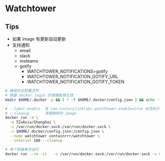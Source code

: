 # Watchtower


## Tips
* 如果 image 有更新自动更新
* 支持通知
  * email
  * slack
  * msteams
  * gotify
    * WATCHTOWER_NOTIFICATIONS=gotify
    * WATCHTOWER_NOTIFICATION_GOTIFY_URL
    * WATCHTOWER_NOTIFICATION_GOTIFY_TOKEN

```bash
# 确保存在配置文件
# 需要 docker login 的镜像能够生效
mkdir $HOME/.docker -p && [ ! -f $HOME/.docker/config.json ] && echo '{}' > $HOME/.docker/config.json

# --label-enable  有 com.centurylinklabs.watchtower.enable=true 标签的才生效，如果不指定，则可以用 =false 来排除
# --cleanup       清理删除的 image
docker run -d \
  -e TZ=Asia/Shanghai \
  -v /var/run/docker.sock:/var/run/docker.sock \
  -v $HOME/.docker/config.json:/config.json \
  --name watchtower containrrr/watchtower \
  --interval 180 --cleanup

# 单个容器单次运行
docker run --rm -it   -v /var/run/docker.sock:/var/run/docker.sock -v $HOME/.docker/config.json:/config.json containrrr/watchtower -R strapi
```
